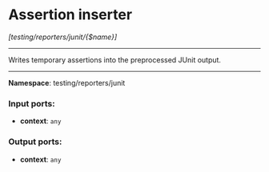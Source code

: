 # Assertion inserter

_[testing/reporters/junit/{$name}]_

---

Writes temporary assertions into the preprocessed JUnit output.

---

__Namespace__: testing/reporters/junit

### Input ports:

* __context__: ` any `

### Output ports:

* __context__: ` any `


